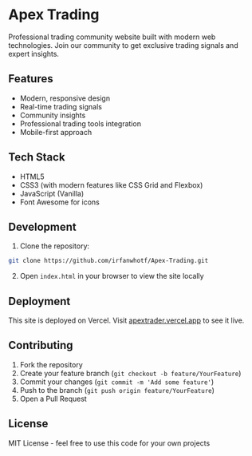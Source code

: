 # Apex Trading

Professional trading community website built with modern web technologies. Join our community to get exclusive trading signals and expert insights.

## Features

- Modern, responsive design
- Real-time trading signals
- Community insights
- Professional trading tools integration
- Mobile-first approach

## Tech Stack

- HTML5
- CSS3 (with modern features like CSS Grid and Flexbox)
- JavaScript (Vanilla)
- Font Awesome for icons

## Development

1. Clone the repository:
```bash
git clone https://github.com/irfanwhotf/Apex-Trading.git
```

2. Open `index.html` in your browser to view the site locally

## Deployment

This site is deployed on Vercel. Visit [apextrader.vercel.app](https://apextrader.vercel.app) to see it live.

## Contributing

1. Fork the repository
2. Create your feature branch (`git checkout -b feature/YourFeature`)
3. Commit your changes (`git commit -m 'Add some feature'`)
4. Push to the branch (`git push origin feature/YourFeature`)
5. Open a Pull Request

## License

MIT License - feel free to use this code for your own projects
